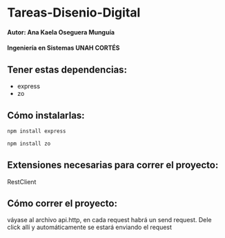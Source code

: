 # Tareas-Disenio-Digital

#### Autor: Ana Kaela Oseguera Munguía
#### Ingeniería en Sistemas UNAH CORTÉS

## Tener estas dependencias:
- express
- zo

## Cómo instalarlas:
```sh
npm install express
```

```sh
npm install zo 
```

## Extensiones necesarias para correr el proyecto:
RestClient

## Cómo correr el proyecto:
váyase al archivo api.http, en cada request habrá un send request. Dele click allí y automáticamente se estará 
enviando el request

